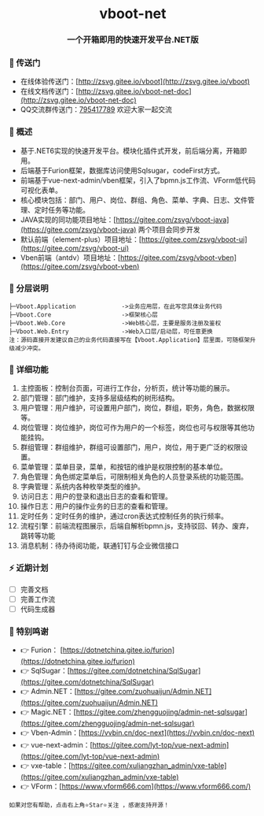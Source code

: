 <div align="center"><h1 align="center">vboot-net</h1></div>
<div align="center"><h3 align="center">一个开箱即用的快速开发平台.NET版</h3></div>

### 🍿 传送门

* 在线体验传送门：[http://zsvg.gitee.io/vboot](http://zsvg.gitee.io/vboot)
* 在线文档传送门：[http://zsvg.gitee.io/vboot-net-doc](http://zsvg.gitee.io/vboot-net-doc)
* QQ交流群传送门：[795417789](https://jq.qq.com/?_wv=1027&k=yoKKIlIG) 欢迎大家一起交流

### 🍟 概述

* 基于.NET6实现的快速开发平台。模块化插件式开发，前后端分离，开箱即用。
* 后端基于Furion框架，数据库访问使用Sqlsugar，codeFirst方式。
* 前端基于vue-next-admin/vben框架，引入了bpmn.js工作流、VForm低代码可视化表单。
* 核心模块包括：部门、用户、岗位、群组、角色、菜单、字典、日志、文件管理、定时任务等功能。
* JAVA实现的同功能项目地址：[https://gitee.com/zsvg/vboot-java](https://gitee.com/zsvg/vboot-java) 两个项目会同步开发
* 默认前端（element-plus）项目地址：[https://gitee.com/zsvg/vboot-ui](https://gitee.com/zsvg/vboot-ui) 
* Vben前端（antdv）项目地址：[https://gitee.com/zsvg/vboot-vben](https://gitee.com/zsvg/vboot-vben) 

### 🏀 分层说明
```
├─Vboot.Application             ->业务应用层，在此写您具体业务代码
├─Vboot.Core                    ->框架核心层
├─Vboot.Web.Core                ->Web核心层，主要是服务注册及鉴权
├─Vboot.Web.Entry               ->Web入口层/启动层，可任意更换
注：源码直接开发建议自己的业务代码直接写在【Vboot.Application】层里面，可随框架升级减少冲突。
```

### 🍖 详细功能

1. 主控面板：控制台页面，可进行工作台，分析页，统计等功能的展示。
2. 部门管理：部门维护，支持多层级结构的树形结构。
3. 用户管理：用户维护，可设置用户部门，岗位，群组，职务，角色，数据权限等。
4. 岗位管理：岗位维护，岗位可作为用户的一个标签，岗位也可与权限等其他功能挂钩。
5. 群组管理：群组维护，群组可设置部门，用户，岗位，用于更广泛的权限设置。
6. 菜单管理：菜单目录，菜单，和按钮的维护是权限控制的基本单位。
7. 角色管理：角色绑定菜单后，可限制相关角色的人员登录系统的功能范围。
8. 字典管理：系统内各种枚举类型的维护。
9. 访问日志：用户的登录和退出日志的查看和管理。
10. 操作日志：用户的操作业务的日志的查看和管理。
11. 定时任务：定时任务的维护，通过cron表达式控制任务的执行频率。
12. 流程引擎：前端流程图展示，后端自解析bpmn.js，支持驳回、转办、废弃，跳转等功能
13. 消息机制：待办待阅功能，联通钉钉与企业微信接口

### ⚡ 近期计划

- [ ] 完善文档
- [ ] 完善工作流
- [ ] 代码生成器

### 💐 特别鸣谢
- 👉 Furion：  [https://dotnetchina.gitee.io/furion](https://dotnetchina.gitee.io/furion)
- 👉 SqlSugar：[https://gitee.com/dotnetchina/SqlSugar](https://gitee.com/dotnetchina/SqlSugar)
- 👉 Admin.NET：[https://gitee.com/zuohuaijun/Admin.NET](https://gitee.com/zuohuaijun/Admin.NET)
- 👉 Magic.NET：[https://gitee.com/zhengguojing/admin-net-sqlsugar](https://gitee.com/zhengguojing/admin-net-sqlsugar)
- 👉 Vben-Admin：[https://vvbin.cn/doc-next](https://vvbin.cn/doc-next)
- 👉 vue-next-admin：[https://gitee.com/lyt-top/vue-next-admin](https://gitee.com/lyt-top/vue-next-admin)
- 👉 vxe-table：[https://gitee.com/xuliangzhan_admin/vxe-table](https://gitee.com/xuliangzhan_admin/vxe-table)
- 👉 VForm：[https://www.vform666.com](https://www.vform666.com/)

```
如果对您有帮助，点击右上角⭐Star⭐关注 ，感谢支持开源！
```
